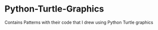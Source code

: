 # Python-Turtle-Graphics
Contains Patterns with their code that I drew using Python Turtle graphics
